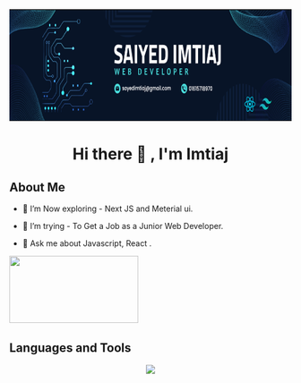 <img src="https://raw.githubusercontent.com/saiyedimtiaj/saiyedimtiaj/main/assets/banner.PNG" width="100%" height="200">

# <center>Hi there 👋 , I'm Imtiaj</center>

## About Me


<!-- - 🔭 I’m currently working on ... -->
<p>

- 🌱  I’m Now exploring - Next JS and Meterial ui.

- 🤔 I’m trying - To Get a Job as a Junior Web Developer.
- 💬 Ask me about Javascript, React .

<img src="https://miro.medium.com/v2/resize:fit:4800/format:webp/1*yw0TnheAGN-LPneDaTlaxw.gif" width="230" height="120"></p>

## Languages and Tools 

<p align="center">
  <a href="https://skillicons.dev">
    <img src="https://skillicons.dev/icons?i=html,css,tailwind,bootstrap,javascript,react,firebase,nodejs,express,mongodb,nextjs,materialui,git,vscode,figma" />
  </a>
</p>

